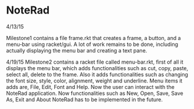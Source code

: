 # NoteRad

4/13/15

Milestone1 contains a file frame.rkt that creates a frame, a button, and a menu-bar using racket/gui. A lot of work remains to be done, including actually displaying the menu bar and creating a text pane.


4/19/15
Milestone2 contains a racket file called menu-bar.rkt, first of all it displays the menu bar, which adds functionalities such as cut, copy, paste, select all, delete to the frame. Also it adds functionalities such as changing the font size, style, color, alignment, weight and underline. Menu items it adds are, File, Edit, Font and Help. Now the user can interact with the NoteRad application. Now functionalities such as New, Open, Save, Save As, Exit and About NoteRad has to be implemented in the future. 
